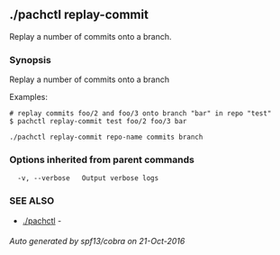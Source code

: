 ## ./pachctl replay-commit

Replay a number of commits onto a branch.

### Synopsis


Replay a number of commits onto a branch

Examples:

	# replay commits foo/2 and foo/3 onto branch "bar" in repo "test"
	$ pachctl replay-commit test foo/2 foo/3 bar


```
./pachctl replay-commit repo-name commits branch
```

### Options inherited from parent commands

```
  -v, --verbose   Output verbose logs
```

### SEE ALSO
* [./pachctl](./pachctl.md)	 - 

###### Auto generated by spf13/cobra on 21-Oct-2016
